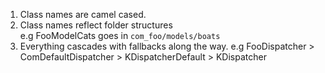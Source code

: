 1. Class names are camel cased.
2. Class names reflect folder structures  
  e.g FooModelCats goes in `com_foo/models/boats`
3. Everything cascades with fallbacks along the way.
  e.g FooDispatcher > ComDefaultDispatcher > KDispatcherDefault > KDispatcher